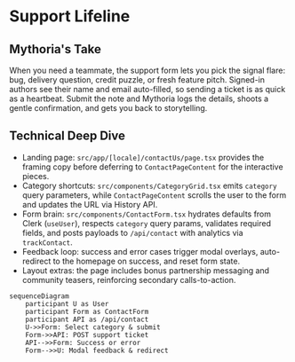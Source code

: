 # Support Lifeline

## Mythoria's Take
When you need a teammate, the support form lets you pick the signal flare: bug, delivery question, credit puzzle, or fresh feature pitch. Signed-in authors see their name and email auto-filled, so sending a ticket is as quick as a heartbeat. Submit the note and Mythoria logs the details, shoots a gentle confirmation, and gets you back to storytelling.

## Technical Deep Dive
- Landing page: `src/app/[locale]/contactUs/page.tsx` provides the framing copy before deferring to `ContactPageContent` for the interactive pieces.
- Category shortcuts: `src/components/CategoryGrid.tsx` emits `category` query parameters, while `ContactPageContent` scrolls the user to the form and updates the URL via History API.
- Form brain: `src/components/ContactForm.tsx` hydrates defaults from Clerk (`useUser`), respects `category` query params, validates required fields, and posts payloads to `/api/contact` with analytics via `trackContact`.
- Feedback loop: success and error cases trigger modal overlays, auto-redirect to the homepage on success, and reset form state.
- Layout extras: the page includes bonus partnership messaging and community teasers, reinforcing secondary calls-to-action.

```mermaid
sequenceDiagram
    participant U as User
    participant Form as ContactForm
    participant API as /api/contact
    U->>Form: Select category & submit
    Form->>API: POST support ticket
    API-->>Form: Success or error
    Form-->>U: Modal feedback & redirect
```
